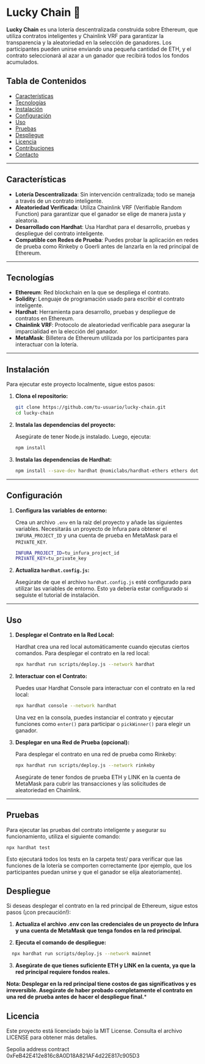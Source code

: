 # Lucky Chain 🎲

**Lucky Chain** es una lotería descentralizada construida sobre Ethereum, que utiliza contratos inteligentes y Chainlink VRF para garantizar la transparencia y la aleatoriedad en la selección de ganadores. Los participantes pueden unirse enviando una pequeña cantidad de ETH, y el contrato seleccionará al azar a un ganador que recibirá todos los fondos acumulados.

## Tabla de Contenidos
- [Características](#características)
- [Tecnologías](#tecnologías)
- [Instalación](#instalación)
- [Configuración](#configuración)
- [Uso](#uso)
- [Pruebas](#pruebas)
- [Despliegue](#despliegue)
- [Licencia](#licencia)
- [Contribuciones](#contribuciones)
- [Contacto](#contacto)

---

## Características

- **Lotería Descentralizada**: Sin intervención centralizada; todo se maneja a través de un contrato inteligente.
- **Aleatoriedad Verificada**: Utiliza Chainlink VRF (Verifiable Random Function) para garantizar que el ganador se elige de manera justa y aleatoria.
- **Desarrollado con Hardhat**: Usa Hardhat para el desarrollo, pruebas y despliegue del contrato inteligente.
- **Compatible con Redes de Prueba**: Puedes probar la aplicación en redes de prueba como Rinkeby o Goerli antes de lanzarla en la red principal de Ethereum.

---

## Tecnologías

- **Ethereum**: Red blockchain en la que se despliega el contrato.
- **Solidity**: Lenguaje de programación usado para escribir el contrato inteligente.
- **Hardhat**: Herramienta para desarrollo, pruebas y despliegue de contratos en Ethereum.
- **Chainlink VRF**: Protocolo de aleatoriedad verificable para asegurar la imparcialidad en la elección del ganador.
- **MetaMask**: Billetera de Ethereum utilizada por los participantes para interactuar con la lotería.
  
---

## Instalación

Para ejecutar este proyecto localmente, sigue estos pasos:

1. **Clona el repositorio:**

    ```bash
    git clone https://github.com/tu-usuario/lucky-chain.git
    cd lucky-chain
    ```

2. **Instala las dependencias del proyecto:**

    Asegúrate de tener Node.js instalado. Luego, ejecuta:

    ```bash
    npm install
    ```

3. **Instala las dependencias de Hardhat:**

    ```bash
    npm install --save-dev hardhat @nomiclabs/hardhat-ethers ethers dotenv
    ```

---

## Configuración

1. **Configura las variables de entorno:**

    Crea un archivo `.env` en la raíz del proyecto y añade las siguientes variables. Necesitarás un proyecto de Infura para obtener el `INFURA_PROJECT_ID` y una cuenta de prueba en MetaMask para el `PRIVATE_KEY`.

    ```bash
    INFURA_PROJECT_ID=tu_infura_project_id
    PRIVATE_KEY=tu_private_key
    ```

2. **Actualiza `hardhat.config.js`:**

    Asegúrate de que el archivo `hardhat.config.js` esté configurado para utilizar las variables de entorno. Esto ya debería estar configurado si seguiste el tutorial de instalación.

---

## Uso

1. **Desplegar el Contrato en la Red Local:**

    Hardhat crea una red local automáticamente cuando ejecutas ciertos comandos. Para desplegar el contrato en la red local:

    ```bash
    npx hardhat run scripts/deploy.js --network hardhat
    ```
   
2. **Interactuar con el Contrato:**
 
    Puedes usar Hardhat Console para interactuar con el contrato en la red local:

    ```bash
    npx hardhat console --network hardhat
    ```

    Una vez en la consola, puedes instanciar el contrato y ejecutar funciones como `enter()` para participar o `pickWinner()` para elegir un ganador.

3. **Desplegar en una Red de Prueba (opcional):**

    Para desplegar el contrato en una red de prueba como Rinkeby:

    ```bash
    npx hardhat run scripts/deploy.js --network rinkeby
    ```

    Asegúrate de tener fondos de prueba ETH y LINK en la cuenta de MetaMask para cubrir las transacciones y las solicitudes de aleatoriedad en Chainlink.

---

## Pruebas

Para ejecutar las pruebas del contrato inteligente y asegurar su funcionamiento, utiliza el siguiente comando:


    npx hardhat test


Esto ejecutará todos los tests en la carpeta test/ para verificar que las funciones de la lotería se comporten correctamente (por ejemplo, que los participantes puedan unirse y que el ganador se elija aleatoriamente).


## Despliegue
Si deseas desplegar el contrato en la red principal de Ethereum, sigue estos pasos (¡con precaución!):

1. **Actualiza el archivo .env con las credenciales de un proyecto de Infura y una cuenta de MetaMask que tenga fondos en la red principal.**

2. **Ejecuta el comando de despliegue:**

  ```bash
    npx hardhat run scripts/deploy.js --network mainnet
  ```  

3. **Asegúrate de que tienes suficiente ETH y LINK en la cuenta, ya que la red principal requiere fondos reales.**

**Nota: Desplegar en la red principal tiene costos de gas significativos y es irreversible. Asegúrate de haber probado completamente el contrato en una red de prueba antes de hacer el despliegue final.***

## Licencia
Este proyecto está licenciado bajo la MIT License. Consulta el archivo LICENSE para obtener más detalles.

Sepolia address contract 0xFeB42E412e816c8A0D18A821AF4d22E817c905D3